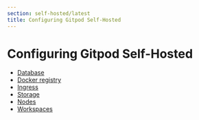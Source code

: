 ```yaml
---
section: self-hosted/latest
title: Configuring Gitpod Self-Hosted
---
```


<script context="module">
  export const prerender = true;
</script>

# Configuring Gitpod Self-Hosted

- [Database](configuration/database)
- [Docker registry](configuration/docker-registry)
- [Ingress](configuration/ingress)
- [Storage](configuration/storage)
- [Nodes](configuration/nodes)
- [Workspaces](configuration/workspaces)
